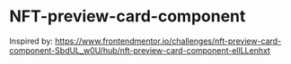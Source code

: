 # NFT-preview-card-component
Inspired by: https://www.frontendmentor.io/challenges/nft-preview-card-component-SbdUL_w0U/hub/nft-preview-card-component-ellLLenhxt
